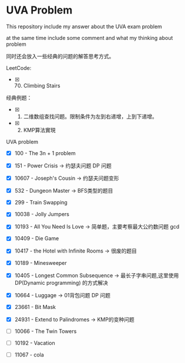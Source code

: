 # UVA Problem

This repository include my answer about the UVA exam problem

at the same time include some comment and what my thinking about problem

同时还会放入一些经典的问题的解答思考方式。

LeetCode:
- [x] 70. Climbing Stairs

经典例题：
- [x] 1. 二维数组查找问题。限制条件为左到右递增，上到下递增。
- [x] 2. KMP算法實現

UVA problem
* [x] 100 - The 3n + 1 problem
* [x] 151 - Power Crisis -> 约瑟夫问题 DP 问题
* [x] 10607 - Joseph's Cousin -> 约瑟夫问题变形
* [x] 532 - Dungeon Master -> BFS类型的题目
* [x] 299 - Train Swapping
* [x] 10038 - Jolly Jumpers
* [x] 10193 - All You Need Is Love -> 简单题，主要考察最大公约数问题 gcd
* [x] 10409 - Die Game
* [x] 10417 - the Hotel with Infinite Rooms -> 很废的题目
* [x] 10189 - Minesweeper
* [x] 10405 - Longest Common Subsequence -> 最长子字串问题,这里使用 DP(Dynamic programming) 的方式解决
* [x] 10664 - Luggage -> 01背包问题 DP 问题
* [x] 23661 - Bit Mask
* [x] 24931 - Extend to Palindromes -> KMP的变种问题
* [ ] 10066 - The Twin Towers
* [ ] 10192 - Vacation
* [ ] 11067 - cola

